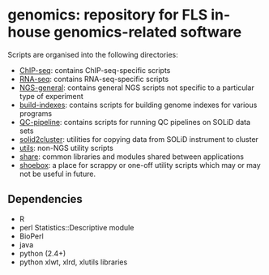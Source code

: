 genomics: repository for FLS in-house genomics-related software
===============================================================

Scripts are organised into the following directories:

* [ChIP-seq](ChIP-seq): contains ChIP-seq-specific scripts
* [RNA-seq](RNA-seq): contains RNA-seq-specific scripts
* [NGS-general](NGS-general): contains general NGS scripts not specific to a
  particular type of experiment
* [build-indexes](build-indexes): contains scripts for building genome
  indexes for various programs
* [QC-pipeline](QC-pipeline): contains scripts for running QC pipelines on
  SOLiD data sets
* [solid2cluster](solid2cluster): utilities for copying data from SOLiD
  instrument to cluster
* [utils](utils): non-NGS utility scripts
* [share](share): common libraries and modules shared between applications
* [shoebox](shoebox): a place for scrappy or one-off utility scripts which
  may or may not be useful in future.

Dependencies
------------

* R
* perl Statistics::Descriptive module
* BioPerl
* java
* python (2.4+)
* python xlwt, xlrd, xlutils libraries
